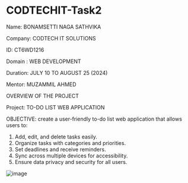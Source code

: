 # CODTECHIT-Task2
Name: BONAMSETTI NAGA SATHVIKA

Company: CODTECH IT SOLUTIONS

ID: CT6WD1216

Domain : WEB DEVELOPMENT

Duration: JULY 10 TO AUGUST 25 (2024)

Mentor: MUZAMMIL AHMED

OVERVIEW OF THE PROJECT

Project: TO-DO LIST WEB APPLICATION

OBJECTIVE:
create a user-friendly to-do list web application that allows users to:

1) Add, edit, and delete tasks easily.
2) Organize tasks with categories and priorities.
3) Set deadlines and receive reminders.
4) Sync across multiple devices for accessibility.
5) Ensure data privacy and security for all users.


![image](https://github.com/user-attachments/assets/f5bdaa29-3acd-412c-9559-23320dbb2d8f)
